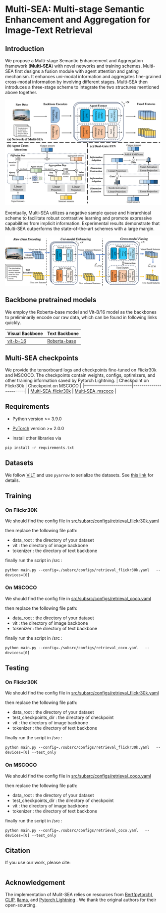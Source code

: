# Multi-SEA: Multi-stage Semantic Enhancement and Aggregation for Image-Text Retrieval

## Introduction
We propose a Multi-stage Semantic Enhancement and Aggregation framework (**Multi-SEA**) with novel networks and training schemes. Multi-SEA first designs a fusion module with agent attention and gating mechanism. It enhances uni-modal information and aggregates fine-grained cross-modal information by involving different stages. Multi-SEA then introduces a three-stage scheme to integrate the two structures mentioned above together. 

<img src="figs/model_structure.png" width="600"> 

Eventually, Multi-SEA utilizes a negative sample queue and hierarchical scheme to facilitate robust contrastive learning and promote expressive capabilities from implicit information. Experimental results demonstrate that Multi-SEA outperforms the state-of-the-art schemes with a large margin.

<img src="figs/pipeline.png" width="600"> 

## Backbone pretrained models
We employ the Roberta-base model and Vit-B/16 model as the backbones to preliminarily encode our raw data, which can be found in following links quickly.

| Visual Backbone | Text Backbone |
|------------------------|------------------------|
| [vit-b-16](https://openaipublic.azureedge.net/clip/models/5806e77cd80f8b59890b7e101eabd078d9fb84e6937f9e85e4ecb61988df416f/ViT-B-16.pt) | [Roberta-base](https://drive.google.com/file/d/1ddE0BSYxvdQLAH0t6fTk5UCV1a9B6q7x/view?usp=sharing) | 

## Multi-SEA checkpoints
We provide the tensorboard logs and checkpoints fine-tuned on Flickr30k and MSCOCO. The checkpoints  contain weights, configs, optimizers, and other training information saved by Pytorch Lightning.
| Checkpoint on Flickr30k | Checkpoint on MSCOCO |
|------------------------|------------------------|
| [Multi-SEA_flickr30k]() | [Multi-SEA_mscoco](https://drive.google.com/file/d/1lBSAJH477P9aOFkfZG6Lyw8DIc02f1tw/view?usp=sharing) | 


## Requirements
* Python version >= 3.9.0

* [PyTorch](https://pytorch.org/) version >= 2.0.0

* Install other libraries via
```
pip install -r requirements.txt
```

## Datasets
We follow [ViLT](https://github.com/dandelin/ViLT) and use `pyarrow` to serialize the datasets. See [this link](https://github.com/dandelin/ViLT/blob/master/DATA.md) for details.


## Training
### On Flickr30K
We should find the config file in <ins>src/subsrc/configs/retrieval_flickr30k.yaml

then replace the following file path: 
* data_root : the directory of your dataset
* vit :  the directory of image backbone
* tokenizer : the directory of text backbone

finally run the script in /src :
```
python main.py --config=./subsrc/configs/retrieval_flickr30k.yaml   --devices=[0] 
```

### On MSCOCO
We should find the config file in <ins>src/subsrc/configs/retrieval_coco.yaml

then replace the following file path: 
* data_root : the directory of your dataset
* vit :  the directory of image backbone
* tokenizer : the directory of text backbone

finally run the script in /src :
```
python main.py --config=./subsrc/configs/retrieval_coco.yaml   --devices=[0] 
```

## Testing
### On Flickr30K
We should find the config file in <ins>src/subsrc/configs/retrieval_flickr30k.yaml

then replace the following file path: 
* data_root : the directory of your dataset
* test_checkpoints_dir : the directory of checkpoint
* vit :  the directory of image backbone
* tokenizer : the directory of text backbone

finally run the script in /src :
```
python main.py --config=./subsrc/configs/retrieval_flickr30k.yaml   --devices=[0] --test_only
```

### On MSCOCO
We should find the config file in <ins>src/subsrc/configs/retrieval_coco.yaml

then replace the following file path: 
* data_root : the directory of your dataset
* test_checkpoints_dir : the directory of checkpoint
* vit :  the directory of image backbone
* tokenizer : the directory of text backbone

finally run the script in /src :
```
python main.py --config=./subsrc/configs/retrieval_coco.yaml   --devices=[0] --test_only
```

## Citation
If you use our work, please cite:
```

```
## Acknowledgement

The implementation of Mulit-SEA relies on resources from [Bert(pytorch)](https://github.com/codertimo/BERT-pytorch), [CLIP](https://github.com/openai/CLIP), [llama](https://github.com/meta-llama/llama), and [Pytorch Lightning](https://github.com/Lightning-AI/pytorch-lightning) . We thank the original authors for their open-sourcing.

